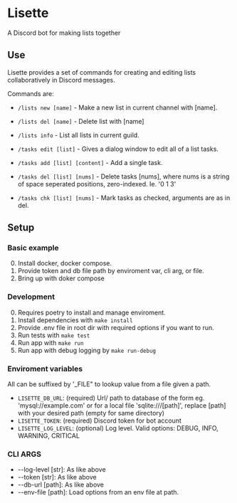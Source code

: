 # Lisette
A Discord bot for making lists together

## Use
Lisette provides a set of commands for creating and editing lists collaboratively 
in Discord messages.

Commands are:
* `/lists new [name]` - Make a new list in current channel with [name].
* `/lists del [name]` - Delete list with [name]
* `/lists info` - List all lists in current guild.

* `/tasks edit [list]` - Gives a dialog window to edit all of a list tasks.
* `/tasks add [list] [content]` - Add a single task.
* `/tasks del [list] [nums]` - Delete tasks [nums], where nums is a string of space seperated positions, zero-indexed. Ie. '0 1 3'
* `/tasks chk [list] [nums]` - Mark tasks as checked, arguments are as in del.


## Setup
### Basic example
0. Install docker, docker compose.
1. Provide token and db file path by enviroment var, cli arg, or file.
2. Bring up with doker compose

### Development
0. Requires poetry to install and manage enviroment.
1. Install dependencies with `make install`
2. Provide .env file in root dir with required options if you want to run.
3. Run tests with `make test`
4. Run app with `make run`
5. Run app with debug logging by `make run-debug`

### Enviroment variables
All can be suffixed by '_FILE" to lookup value from a file given a path.
* `LISETTE_DB_URL`: (required) Url/ path to database of the form eg. 'mysql://example.com' or for a local file 'sqlite:///[path]', replace [path] with your desired path (empty for same directory)
* `LISETTE_TOKEN`: (required) Discord token for bot account
* `LISETTE_LOG_LEVEL`: (optional) Log level. Valid options: DEBUG, INFO, WARNING, CRITICAL 

### CLI ARGS
* --log-level [str]: As like above
* --token [str]: As like above
* --db-url [path]: As like above
* --env-file [path]: Load options from an env file at path. 
